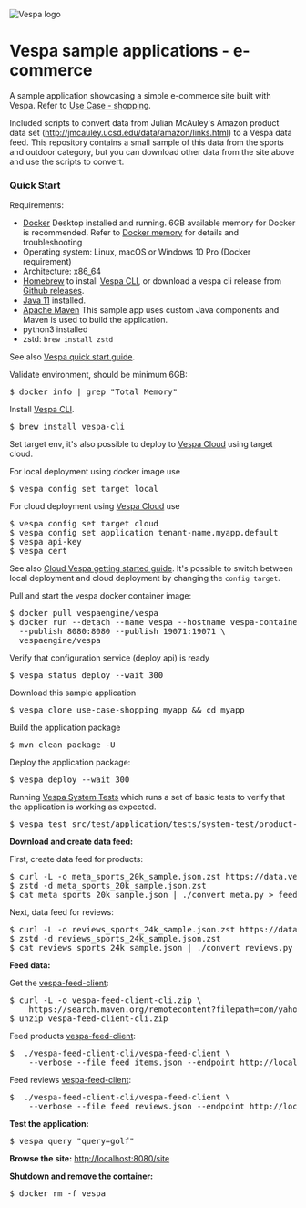 <!-- Copyright Yahoo. Licensed under the terms of the Apache 2.0 license. See LICENSE in the project root. -->

![Vespa logo](https://vespa.ai/assets/vespa-logo-color.png)

# Vespa sample applications - e-commerce

A sample application showcasing a simple e-commerce site built with Vespa.
Refer to [Use Case - shopping](https://docs.vespa.ai/en/use-case-shopping.html).

Included scripts to convert data from Julian McAuley's Amazon product data set
(http://jmcauley.ucsd.edu/data/amazon/links.html) to a Vespa data feed.
This repository contains a small sample of this data from the sports and outdoor category,
but you can download other data from the site above and use the scripts to convert.

### Quick Start 

Requirements:
* [Docker](https://www.docker.com/) Desktop installed and running. 6GB available memory for Docker is recommended.
  Refer to [Docker memory](https://docs.vespa.ai/en/operations/docker-containers.html#memory)
  for details and troubleshooting
* Operating system: Linux, macOS or Windows 10 Pro (Docker requirement)
* Architecture: x86_64
* [Homebrew](https://brew.sh/) to install [Vespa CLI](https://docs.vespa.ai/en/vespa-cli.html), or download
  a vespa cli release from [Github releases](https://github.com/vespa-engine/vespa/releases).
* [Java 11](https://openjdk.java.net/projects/jdk/11/) installed.
* [Apache Maven](https://maven.apache.org/install.html) This sample app uses custom Java components and Maven is used
  to build the application.
* python3 installed
* zstd: `brew install zstd`

See also [Vespa quick start guide](https://docs.vespa.ai/en/vespa-quick-start.html).

Validate environment, should be minimum 6GB:

<pre>
$ docker info | grep "Total Memory"
</pre>

Install [Vespa CLI](https://docs.vespa.ai/en/vespa-cli.html).

<pre >
$ brew install vespa-cli
</pre>

Set target env, it's also possible to deploy to [Vespa Cloud](https://cloud.vespa.ai/)
using target cloud.

For local deployment using docker image use

<pre data-test="exec">
$ vespa config set target local
</pre>

For cloud deployment using [Vespa Cloud](https://cloud.vespa.ai/) use

<pre>
$ vespa config set target cloud
$ vespa config set application tenant-name.myapp.default
$ vespa api-key
$ vespa cert
</pre>

See also [Cloud Vespa getting started guide](https://cloud.vespa.ai/en/getting-started). It's possible
to switch between local deployment and cloud deployment by changing the `config target`.

Pull and start the vespa docker container image:

<pre data-test="exec">
$ docker pull vespaengine/vespa
$ docker run --detach --name vespa --hostname vespa-container \
  --publish 8080:8080 --publish 19071:19071 \
  vespaengine/vespa
</pre>

Verify that configuration service (deploy api) is ready

<pre data-test="exec">
$ vespa status deploy --wait 300
</pre>

Download this sample application

<pre data-test="exec">
$ vespa clone use-case-shopping myapp && cd myapp
</pre>

Build the application package
<pre data-test="exec" data-test-expect="BUILD SUCCESS" data-test-timeout="300">
$ mvn clean package -U
</pre>

Deploy the application package:
<pre data-test="exec" data-test-assert-contains="Success">
$ vespa deploy --wait 300
</pre>

Running [Vespa System Tests](https://docs.vespa.ai/en/reference/testing.html)
which runs a set of basic tests to verify that the application is working as expected.

<pre data-test="exec" data-test-assert-contains="Success">
$ vespa test src/test/application/tests/system-test/product-search-test.json
</pre>

**Download and create data feed:**

First, create data feed for products:
<pre data-test="exec">
$ curl -L -o meta_sports_20k_sample.json.zst https://data.vespa.oath.cloud/sample-apps-data/meta_sports_20k_sample.json.zst 
$ zstd -d meta_sports_20k_sample.json.zst
$ cat meta_sports_20k_sample.json | ./convert_meta.py > feed_items.json
</pre>

Next, data feed for reviews:
<pre data-test="exec">
$ curl -L -o reviews_sports_24k_sample.json.zst https://data.vespa.oath.cloud/sample-apps-data/reviews_sports_24k_sample.json.zst
$ zstd -d reviews_sports_24k_sample.json.zst 
$ cat reviews_sports_24k_sample.json | ./convert_reviews.py > feed_reviews.json
</pre>

**Feed data:**

Get the [vespa-feed-client](https://docs.vespa.ai/en/vespa-feed-client.html):
<pre data-test="exec">
$ curl -L -o vespa-feed-client-cli.zip \
    https://search.maven.org/remotecontent?filepath=com/yahoo/vespa/vespa-feed-client-cli/7.527.20/vespa-feed-client-cli-7.527.20-zip.zip
$ unzip vespa-feed-client-cli.zip
</pre>

Feed products [vespa-feed-client](https://docs.vespa.ai/en/vespa-feed-client.html):
<pre data-test="exec">
$  ./vespa-feed-client-cli/vespa-feed-client \
    --verbose --file feed_items.json --endpoint http://localhost:8080
</pre>

Feed reviews [vespa-feed-client](https://docs.vespa.ai/en/vespa-feed-client.html):
<pre data-test="exec">
$  ./vespa-feed-client-cli/vespa-feed-client \
    --verbose --file feed_reviews.json --endpoint http://localhost:8080
</pre>

**Test the application:**
<pre data-test="exec" data-test-assert-contains="id:item:item::">
$ vespa query "query=golf"
</pre>

**Browse the site:**
[http://localhost:8080/site](http://localhost:8080/site)

**Shutdown and remove the container:**
<pre data-test="after">
$ docker rm -f vespa
</pre>
